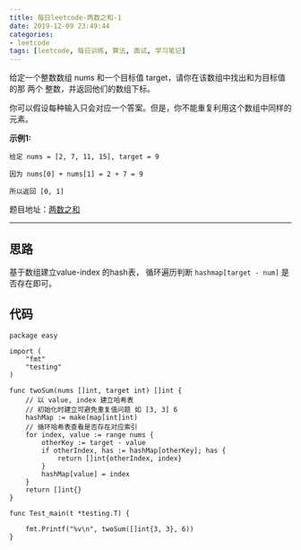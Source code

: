 ```yaml
---
title: 每日leetcode-两数之和-1
date: 2019-12-09 23:49:44
categories:
- leetcode
tags: [leetcode, 每日训练, 算法, 面试, 学习笔记]
---
```


给定一个整数数组 nums 和一个目标值 target，请你在该数组中找出和为目标值的那 两个 整数，并返回他们的数组下标。

你可以假设每种输入只会对应一个答案。但是，你不能重复利用这个数组中同样的元素。

**示例1:**

```
给定 nums = [2, 7, 11, 15], target = 9

因为 nums[0] + nums[1] = 2 + 7 = 9

所以返回 [0, 1]
```

题目地址：[两数之和](https://leetcode-cn.com/problems/two-sum/)

<!-- more -->

------

## 思路

基于数组建立value-index 的hash表， 循环遍历判断 `hashmap[target - num]` 是否存在即可。


## 代码

```golang
package easy

import (
	"fmt"
	"testing"
)

func twoSum(nums []int, target int) []int {
	// 以 value, index 建立哈希表
	// 初始化时建立可避免重复值问题 如 [3, 3] 6
	hashMap := make(map[int]int)
	// 循环哈希表查看是否存在对应索引
	for index, value := range nums {
		otherKey := target - value
		if otherIndex, has := hashMap[otherKey]; has {
			return []int{otherIndex, index}
		}
		hashMap[value] = index
	}
	return []int{}
}

func Test_main(t *testing.T) {

	fmt.Printf("%v\n", twoSum([]int{3, 3}, 6))
}


```
